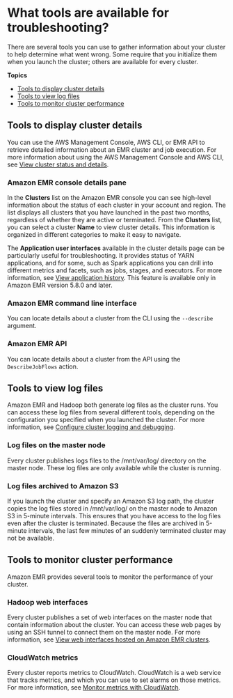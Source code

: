 # What tools are available for troubleshooting?<a name="emr-troubleshoot-tools"></a>

 There are several tools you can use to gather information about your cluster to help determine what went wrong\. Some require that you initialize them when you launch the cluster; others are available for every cluster\. 

**Topics**
+ [Tools to display cluster details](#emr-troubleshoot-tools-details)
+ [Tools to view log files](#emr-troubleshoot-tools-logs)
+ [Tools to monitor cluster performance](#emr-troubleshoot-tools-performance)

## Tools to display cluster details<a name="emr-troubleshoot-tools-details"></a>

You can use the AWS Management Console, AWS CLI, or EMR API to retrieve detailed information about an EMR cluster and job execution\. For more information about using the AWS Management Console and AWS CLI, see [View cluster status and details](emr-manage-view-clusters.md)\.

### Amazon EMR console details pane<a name="emr-troubleshoot-tools-console"></a>

 In the **Clusters** list on the Amazon EMR console you can see high\-level information about the status of each cluster in your account and region\. The list displays all clusters that you have launched in the past two months, regardless of whether they are active or terminated\. From the **Clusters** list, you can select a cluster **Name** to view cluster details\. This information is organized in different categories to make it easy to navigate\. 

The **Application user interfaces** available in the cluster details page can be particularly useful for troubleshooting\. It provides status of YARN applications, and for some, such as Spark applications you can drill into different metrics and facets, such as jobs, stages, and executors\. For more information, see [View application history](emr-cluster-application-history.md)\. This feature is available only in Amazon EMR version 5\.8\.0 and later\.

### Amazon EMR command line interface<a name="emr-troubleshoot-tools-cli"></a>

 You can locate details about a cluster from the CLI using the `--describe` argument\. 

### Amazon EMR API<a name="emr-troubleshoot-tools-api"></a>

 You can locate details about a cluster from the API using the `DescribeJobFlows` action\. 

## Tools to view log files<a name="emr-troubleshoot-tools-logs"></a>

 Amazon EMR and Hadoop both generate log files as the cluster runs\. You can access these log files from several different tools, depending on the configuration you specified when you launched the cluster\. For more information, see [Configure cluster logging and debugging](emr-plan-debugging.md)\. 

### Log files on the master node<a name="emr-troubleshoot-tools-logs-master"></a>

 Every cluster publishes logs files to the /mnt/var/log/ directory on the master node\. These log files are only available while the cluster is running\. 

### Log files archived to Amazon S3<a name="emr-troubleshoot-tools-logs-s3"></a>

 If you launch the cluster and specify an Amazon S3 log path, the cluster copies the log files stored in /mnt/var/log/ on the master node to Amazon S3 in 5\-minute intervals\. This ensures that you have access to the log files even after the cluster is terminated\. Because the files are archived in 5\-minute intervals, the last few minutes of an suddenly terminated cluster may not be available\. 

## Tools to monitor cluster performance<a name="emr-troubleshoot-tools-performance"></a>

 Amazon EMR provides several tools to monitor the performance of your cluster\. 

### Hadoop web interfaces<a name="emr-troubleshoot-tools-hadoop-ui"></a>

 Every cluster publishes a set of web interfaces on the master node that contain information about the cluster\. You can access these web pages by using an SSH tunnel to connect them on the master node\. For more information, see [View web interfaces hosted on Amazon EMR clusters](emr-web-interfaces.md)\. 

### CloudWatch metrics<a name="emr-troubleshoot-tools-cloudwatch"></a>

 Every cluster reports metrics to CloudWatch\. CloudWatch is a web service that tracks metrics, and which you can use to set alarms on those metrics\. For more information, see [Monitor metrics with CloudWatch](UsingEMR_ViewingMetrics.md)\. 